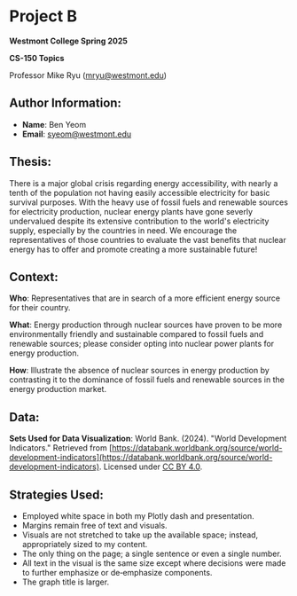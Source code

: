 # Project B
**Westmont College Spring 2025**

**CS-150 Topics** 

Professor Mike Ryu (mryu@westmont.edu) 

## Author Information:
* **Name**: Ben Yeom
* **Email**: syeom@westmont.edu


## Thesis:
There is a major global crisis regarding energy accessibility, with nearly a tenth of the population not having easily accessible electricity for basic survival purposes. With the heavy use of fossil fuels and renewable sources for electricity production, nuclear energy plants have gone severly undervalued despite its extensive contribution to the world's electricity supply, especially by the countries in need. We encourage the representatives of those countries to evaluate the vast benefits that nuclear energy has to offer and promote creating a more sustainable future!

## Context:
**Who**: Representatives that are in search of a more efficient energy source for their country.

**What**: Energy production through nuclear sources have proven to be more environmentally friendly and sustainable compared to fossil fuels and renewable sources; please consider opting into nuclear power plants for energy production.

**How**: Illustrate the absence of nuclear sources in energy production by contrasting it to the dominance of fossil fuels and renewable sources in the energy production market.

## Data: 
**Sets Used for Data Visualization**: World Bank. (2024). "World Development Indicators." Retrieved from [https://databank.worldbank.org/source/world-development-indicators](https://databank.worldbank.org/source/world-development-indicators). Licensed under [CC BY 4.0](https://creativecommons.org/licenses/by/4.0/).

## Strategies Used: 
* Employed white space in both my Plotly dash and presentation. 
* Margins remain free of text and visuals. 
* Visuals are not stretched to take up the available space; instead, appropriately sized to my content. 	
* The only thing on the page; a single sentence or even a single number. 
* All text in the visual is the same size except where decisions were made to further emphasize or de‐emphasize components. 
* The graph title is larger.
